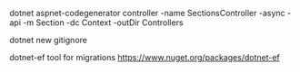 dotnet aspnet-codegenerator controller -name SectionsController -async -api -m Section -dc Context -outDir Controllers


dotnet new gitignore

dotnet-ef tool for migrations
https://www.nuget.org/packages/dotnet-ef